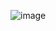 ![image](https://github.com/DariuszJozwiak/ERP/assets/25744309/0b18510c-5644-4851-b9ac-cf391a4a5984)


